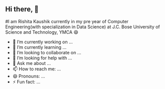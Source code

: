 ## Hi there, 👋
#I am Rishita Kaushik currently in my pre year of Computer Engineering(with specialization in Data Science) at J.C. Bose University of Science and Technology, YMCA 😄

- 🔭 I’m currently working on ...
- 🌱 I’m currently learning ...
- 👯 I’m looking to collaborate on ...
- 🤔 I’m looking for help with ...
- 💬 Ask me about ...
- 📫 How to reach me: ...
- 😄 Pronouns: ...
- ⚡ Fun fact: ...
